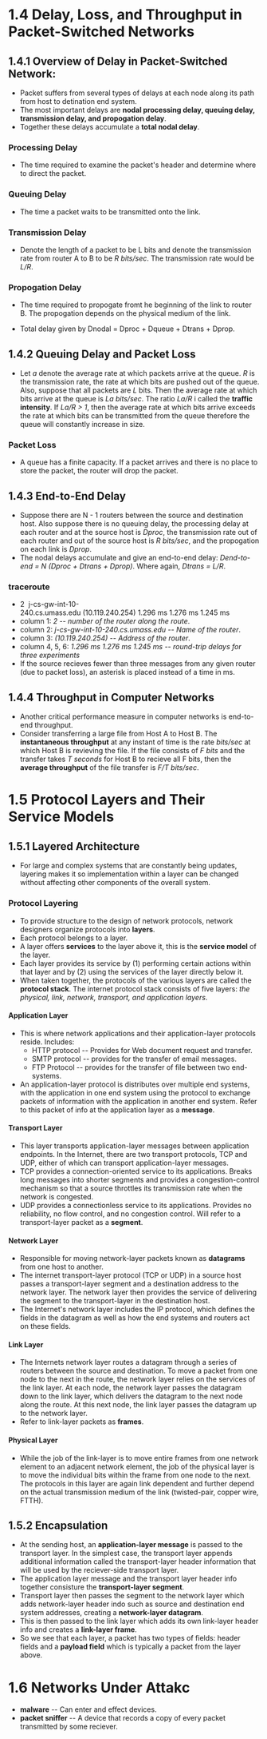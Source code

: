 # 1.4 Delay, Loss, and Throughput in Packet-Switched Networks

## 1.4.1 Overview of Delay in Packet-Switched Network:
- Packet suffers from several types of delays at each node along its path from host to detination end system.
- The most important delays are **nodal processing delay, queuing delay, transmission delay, and propogation delay**.
- Together these delays accumulate a **total nodal delay**. 

### Processing Delay
- The time required to examine the packet's header and determine where to direct the packet.
### Queuing Delay
- The time a packet waits to be transmitted onto the link.
### Transmission Delay
- Denote the length of a packet to be L bits and denote the transmission rate from router A to B to be *R bits/sec*. The transmission rate would be *L/R*.
### Propogation Delay
- The time required to propogate fromt he beginning of the link to router B. The propogation depends on the physical medium of the link.


- Total delay given by Dnodal = Dproc + Dqueue + Dtrans + Dprop.


## 1.4.2 Queuing Delay and Packet Loss
- Let *a* denote the average rate at which packets arrive at the queue. *R* is the transmission rate, the rate at which bits are pushed out of the queue. Also, suppose that all packets are *L* bits. Then the average rate at which bits arrive at the queue is *La bits/sec*. The ratio *La/R* i called the **traffic intensity**. If *La/R > 1*, then the average rate at which bits arrive exceeds the rate at which bits can be transmitted from the queue therefore the queue will constantly increase in size.

### Packet Loss
- A queue has a finite capacity. If a packet arrives and there is no place to store the packet, the router will drop the packet. 

## 1.4.3 End-to-End Delay
- Suppose there are N - 1 routers between the source and destination host. Also suppose there is no queuing delay, the processing delay at each router and at the source host is *Dproc*, the transmission rate out of each router and out of the source host is *R bits/sec*, and the propogation on each link is *Dprop*.
- The nodal delays accumulate and give an end-to-end delay: *Dend-to-end = N (Dproc + Dtrans + Dprop)*. Where again, *Dtrans = L/R*.

### traceroute
- 2  j-cs-gw-int-10-240.cs.umass.edu (10.119.240.254) 1.296 ms 1.276 ms 1.245 ms
- column 1: *2 -- number of the router along the route*.
- column 2: *j-cs-gw-int-10-240.cs.umass.edu -- Name of the router*.
- column 3: *(10.119.240.254) -- Address of the router*.
- column 4, 5, 6: *1.296 ms 1.276 ms 1.245 ms -- round-trip delays for three experiments*
- If the source recieves fewer than three messages from any given router (due to packet loss), an asterisk is placed instead of a time in ms.

## 1.4.4 Throughput in Computer Networks
- Another critical performance measure in computer networks is end-to-end throughput.
- Consider transferring a large file from Host A to Host B. The **instantaneous throughput** at any instant of time is the rate *bits/sec* at which Host B is revieving the file. If the file consists of *F bits* and the transfer takes *T seconds* for Host B to recieve all F bits, then the **average throughput** of the file transfer is *F/T bits/sec*.


# 1.5 Protocol Layers and Their Service Models
## 1.5.1 Layered Architecture
- For large and complex systems that are constantly being updates, layering makes it so implementation within a layer can be changed without affecting other components of the overall system.

### Protocol Layering
- To provide structure to the design of network protocols, network designers organize protocols into **layers**.
- Each protocol belongs to a layer.
- A layer offers **services** to the layer above it, this is the **service model** of the layer.
- Each layer provides its service by (1) performing certain actions within that layer and by (2) using the services of the layer directly below it.
- When taken together, the protocols of the various layers are called the **protocol stack**. The internet protocol stack consists of five layers: *the physical, link, network, transport, and application layers*.

#### Application Layer
- This is where network applications and their application-layer protocols reside. Includes:
    - HTTP protocol -- Provides for Web document request and transfer.
    - SMTP protocol -- provides for the transfer of email messages.
    - FTP Protocol -- provides for the transfer of file between two end-systems.
- An application-layer protocol is distributes over multiple end systems, with the application in one end system using the protocol to exchange packets of information with the application in another end system. Refer to this packet of info at the application layer as a **message**.

#### Transport Layer
- This layer transports application-layer messages between application endpoints. In the Internet, there are two transport protocols, TCP and UDP, either of which can transport application-layer messages.
- TCP provides a connection-oriented service to its applications. Breaks long messages into shorter segments and provides a congestion-control mechanism so that a source throttles its transmission rate when the network is congested.
- UDP provides a connectionless service to its applications. Provides no reliability, no flow control, and no congestion control. Will refer to a transport-layer packet as a **segment**.

#### Network Layer
- Responsible for moving network-layer packets known as **datagrams** from one host to another.
- The internet transport-layer protocol (TCP or UDP) in a source host passes a transport-layer segment and a destination address to the network layer. The network layer then provides the service of delivering the segment to the transport-layer in the destination host.
- The Internet's network layer includes the IP protocol, which defines the fields in the datagram as well as how the end systems and routers act on these fields. 

#### Link Layer
- The Internets network layer routes a datagram through a series of routers between the source and destination. To move a packet from one node to the next in the route, the network layer relies on the services of the link layer. At each node, the network layer passes the datagram down to the link layer, which delivers the datagram to the next node along the route. At this next node, the link layer passes the datagram up to the network layer.
- Refer to link-layer packets as **frames**.

#### Physical Layer
- While the job of the link-layer is to move entire frames from one network element to an adjacent network element, the job of the physical layer is to move the individual bits within the frame from one node to the next. The protocols in this layer are again link dependent and further depend on the actual transmission medium of the link (twisted-pair, copper wire, FTTH).

## 1.5.2 Encapsulation
- At the sending host, an **application-layer message** is passed to the transport layer. In the simplest case, the transport layer appends additional information called the transport-layer header information that will be used by the reciever-side transport layer.
- The application layer message and the transport layer header info together consisture the **transport-layer segment**.
- Transport layer then passes the segment to the network layer which adds network-layer header indo such as source and destination end system addresses, creating a **network-layer datagram**.
- This is then passed to the link layer which adds its own link-layer header info and creates a **link-layer frame**.
- So we see that each layer, a packet has two types of fields: header fields and a **payload field** which is typically a packet from the layer above.


# 1.6 Networks Under Attakc
- **malware** -- Can enter and effect devices.
- **packet sniffer** -- A device that records a copy of every packet transmitted by some reciever.















